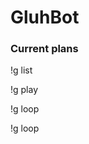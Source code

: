 # GluhBot


### Current plans
!g list

!g play <audio name>

!g loop <audio name>

!g loop <audio name> X 